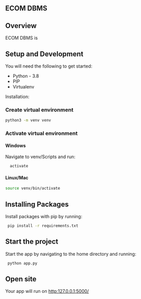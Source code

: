 ## ECOM DBMS

## Overview
ECOM DBMS is  


## Setup and Development
You will need the following to get started:
* Python - 3.8
* PIP
* Virtualenv

Installation: 
### Create virtual environment
```bash
python3 -m venv venv
```

### Activate virtual environment
#### Windows
Navigate to venv/Scripts and run:
```bash
  activate
```

#### Linux/Mac
```bash
source venv/bin/activate
```

## Installing Packages
Install packages with pip by running:
```bash
 pip install -r requirements.txt
```

## Start the project
Start the app by navigating to the home directory and running:
```bash
 python app.py
```

## Open site
Your app will run on [http:127.0.0.1:5000/](http:127.0.0.1:5000)